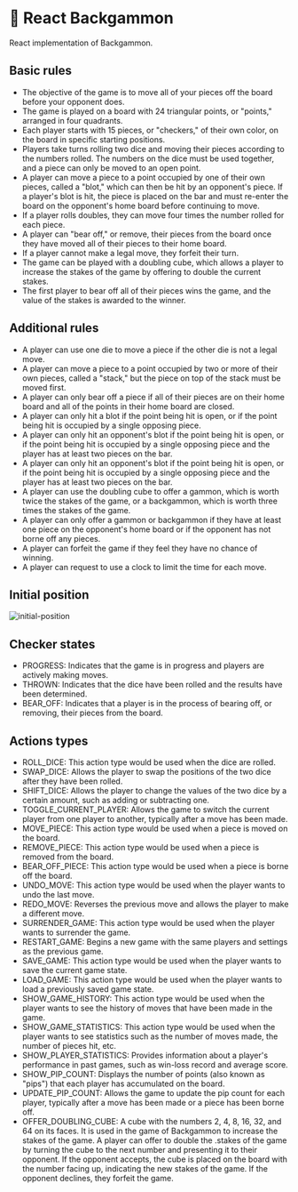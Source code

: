 # 🎲 React Backgammon

React implementation of Backgammon.

## Basic rules

- The objective of the game is to move all of your pieces off the board before your opponent does.
- The game is played on a board with 24 triangular points, or "points," arranged in four quadrants.
- Each player starts with 15 pieces, or "checkers," of their own color, on the board in specific starting positions.
- Players take turns rolling two dice and moving their pieces according to the numbers rolled. The numbers on the dice must be used together, and a piece can only be moved to an open point.
- A player can move a piece to a point occupied by one of their own pieces, called a "blot," which can then be hit by an opponent's piece. If a player's blot is hit, the piece is placed on the bar and must re-enter the board on the opponent's home board before continuing to move.
- If a player rolls doubles, they can move four times the number rolled for each piece.
- A player can "bear off," or remove, their pieces from the board once they have moved all of their pieces to their home board.
- If a player cannot make a legal move, they forfeit their turn.
- The game can be played with a doubling cube, which allows a player to increase the stakes of the game by offering to double the current stakes.
- The first player to bear off all of their pieces wins the game, and the value of the stakes is awarded to the winner.

## Additional rules

- A player can use one die to move a piece if the other die is not a legal move.
- A player can move a piece to a point occupied by two or more of their own pieces, called a "stack," but the piece on top of the stack must be moved first.
- A player can only bear off a piece if all of their pieces are on their home board and all of the points in their home board are closed.
- A player can only hit a blot if the point being hit is open, or if the point being hit is occupied by a single opposing piece.
- A player can only hit an opponent's blot if the point being hit is open, or if the point being hit is occupied by a single opposing piece and the player has at least two pieces on the bar.
- A player can only hit an opponent's blot if the point being hit is open, or if the point being hit is occupied by a single opposing piece and the player has at least two pieces on the bar.
- A player can use the doubling cube to offer a gammon, which is worth twice the stakes of the game, or a backgammon, which is worth three times the stakes of the game.
- A player can only offer a gammon or backgammon if they have at least one piece on the opponent's home board or if the opponent has not borne off any pieces.
- A player can forfeit the game if they feel they have no chance of winning.
- A player can request to use a clock to limit the time for each move.

## Initial position

![initial-position](https://user-images.githubusercontent.com/3323310/131032082-7167a1de-bf4d-4b20-a94e-88b677642aa5.png)

## Checker states

- PROGRESS: Indicates that the game is in progress and players are actively making moves.
- THROWN: Indicates that the dice have been rolled and the results have been determined.
- BEAR_OFF: Indicates that a player is in the process of bearing off, or removing, their pieces from the board.

## Actions types

- ROLL_DICE: This action type would be used when the dice are rolled.
- SWAP_DICE: Allows the player to swap the positions of the two dice after they have been rolled.
- SHIFT_DICE: Allows the player to change the values of the two dice by a certain amount, such as adding or subtracting one.
- TOGGLE_CURRENT_PLAYER: Allows the game to switch the current player from one player to another, typically after a move has been made.
- MOVE_PIECE: This action type would be used when a piece is moved on the board.
- REMOVE_PIECE: This action type would be used when a piece is removed from the board.
- BEAR_OFF_PIECE: This action type would be used when a piece is borne off the board.
- UNDO_MOVE: This action type would be used when the player wants to undo the last move.
- REDO_MOVE: Reverses the previous move and allows the player to make a different move.
- SURRENDER_GAME: This action type would be used when the player wants to surrender the game.
- RESTART_GAME: Begins a new game with the same players and settings as the previous game.
- SAVE_GAME: This action type would be used when the player wants to save the current game state.
- LOAD_GAME: This action type would be used when the player wants to load a previously saved game state.
- SHOW_GAME_HISTORY: This action type would be used when the player wants to see the history of moves that have been made in the game.
- SHOW_GAME_STATISTICS: This action type would be used when the player wants to see statistics such as the number of moves made, the number of pieces hit, etc.
- SHOW_PLAYER_STATISTICS: Provides information about a player's performance in past games, such as win-loss record and average score.
- SHOW_PIP_COUNT: Displays the number of points (also known as "pips") that each player has accumulated on the board.
- UPDATE_PIP_COUNT: Allows the game to update the pip count for each player, typically after a move has been made or a piece has been borne off.
- OFFER_DOUBLING_CUBE: A cube with the numbers 2, 4, 8, 16, 32, and 64 on its faces. It is used in the game of Backgammon to increase the stakes of the game. A player can offer to double the .stakes of the game by turning the cube to the next number and presenting it to their opponent. If the opponent accepts, the cube is placed on the board with the number facing up, indicating the new stakes of the game. If the opponent declines, they forfeit the game.
